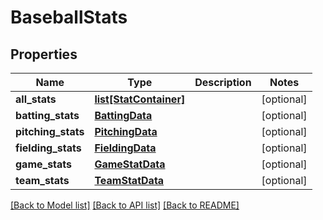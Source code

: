 # BaseballStats

## Properties
Name | Type | Description | Notes
------------ | ------------- | ------------- | -------------
**all_stats** | [**list[StatContainer]**](StatContainer.md) |  | [optional] 
**batting_stats** | [**BattingData**](BattingData.md) |  | [optional] 
**pitching_stats** | [**PitchingData**](PitchingData.md) |  | [optional] 
**fielding_stats** | [**FieldingData**](FieldingData.md) |  | [optional] 
**game_stats** | [**GameStatData**](GameStatData.md) |  | [optional] 
**team_stats** | [**TeamStatData**](TeamStatData.md) |  | [optional] 

[[Back to Model list]](../README.md#documentation-for-models) [[Back to API list]](../README.md#documentation-for-api-endpoints) [[Back to README]](../README.md)

